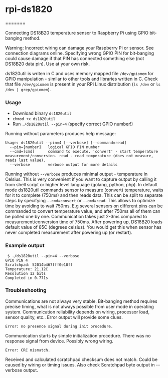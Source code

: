 # rpi-ds1820
=======

Connecting DS18B20 temperature sensor to Raspberry Pi using GPIO bit-banging method.

Warning: Incorrect wiring can damage your Raspberry Pi or sensor. See connection diagrams online. Specifying wrong GPIO PIN for bit-banging could cause damage if that PIN has connected something else (not DS18B20 data pin). Use at your own risk.

ds1820util is writen in C and uses memory mapped file `/dev/gpiomem` for GPIO manipulation - similar to other tools and libraries written in C. Check that file `/dev/gpiomem` is present in your RPi Linux distribution (`ls /dev` or `ls /dev | grep/gpiomem`).


### Usage

- Download binary `ds1820util`
- `chmod +x ds1820util`
- Run `./ds1820util --pin=4` (specify correct GPIO number!)

Running without parameters produces help message:

```
Usage: ds1820util --pin=4 [--verbose] [--command=read]
  --pin=[number]   logical GPIO PIN number
  --cmd=[cmd]      command to execute. 'convert' - start temperature measurement/conversion. read - read temperature (does not measure, reads last value).
  --verbose        verbose output for more details
```

Running without `--verbose` produces minimal output - temperature in Celsius. This is very convenient if you want to capture output by calling it from shell script or higher level language (golang, python, php).
In default mode ds1820util commands sensor to measure (convert) temperature, waits for it to complete (750ms) and then reads data. This can be split to separate steps by specifying `--cmd=convert` or `--cmd=read`. This allows to optimize time by avoiding to wait 750ms. E.g several sensors on different pins can be commanded to convert temperature value, and after 750ms all of them can be polled one by one. Communication takes just 2-3ms compared to measurement/conversion time of 750ms.
After powering up, DS18B20 loads default value of 85C (degrees celsius). You would get this when sensor has never completed measurement after powering up (or restart).

### Example output

```
 $ ./ds1820util --pin=4 --verbose
GPIO PIN 4
Scratchpad: 52014b467fff0e10ff
Temperature: 21.12C
Resolution 12 bits
Completed in 0.771s
```

### Troubleshooting

Communications are not always very stable. Bit-banging method requires precise timing, what is not always possible from user mode in operating system. Communication reliability depends on wiring, processor load, sensor quality, etc.. 
Error output will provide some clues.

```
Error: no presence signal during init procedure.
```
Communication starts by simple initialization procedure. There was no response signal from device. Possibly wrong wiring.

```
Error: CRC mismatch.
```
Received and calculated scratchpad checksum does not match. Could be caused by wiring or timing issues. Also check Scratchpad byte output in --verbose output.